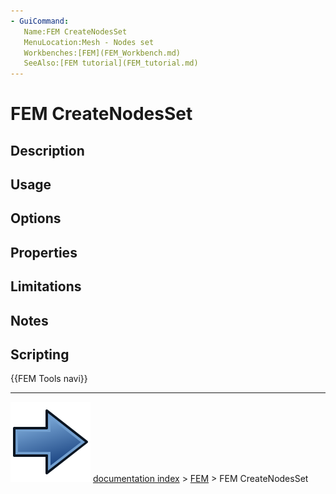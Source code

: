 ```yaml
---
- GuiCommand:
   Name:FEM CreateNodesSet
   MenuLocation:Mesh - Nodes set
   Workbenches:[FEM](FEM_Workbench.md)
   SeeAlso:[FEM tutorial](FEM_tutorial.md)
---
```


# FEM CreateNodesSet

## Description

## Usage

## Options

## Properties

## Limitations

## Notes

## Scripting




 {{FEM Tools navi}}



---
![](images/Button_right.svg) [documentation index](../README.md) > [FEM](Category_FEM.md) > FEM CreateNodesSet
